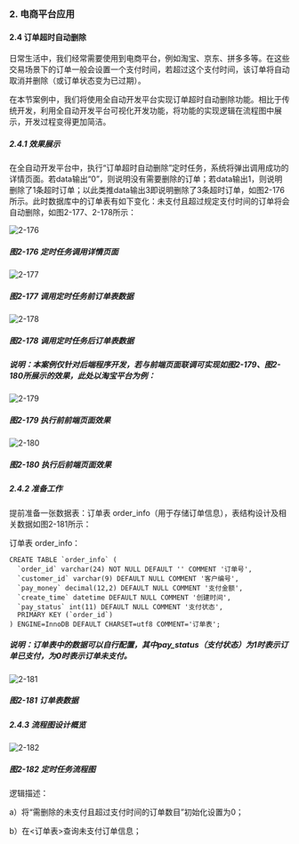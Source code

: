 ### 2. 电商平台应用

#### 2.4 订单超时自动删除

日常生活中，我们经常需要使用到电商平台，例如淘宝、京东、拼多多等。在这些交易场景下的订单一般会设置一个支付时间，若超过这个支付时间，该订单将自动取消并删除（或订单状态变为已过期）。

在本节案例中，我们将使用全自动开发平台实现订单超时自动删除功能。相比于传统开发，利用全自动开发平台可视化开发功能，将功能的实现逻辑在流程图中展示，开发过程变得更加简洁。

##### 2.4.1 效果展示

在全自动开发平台中，执行“订单超时自动删除”定时任务，系统将弹出调用成功的详情页面。若data输出“0”，则说明没有需要删除的订单；若data输出1，则说明删除了1条超时订单；以此类推data输出3即说明删除了3条超时订单，如图2-176所示。此时数据库中的订单表有如下变化：未支付且超过规定支付时间的订单将会自动删除，如图2-177、2-178所示：

![2-176](https://www.feisuanyz.com/fsimage/alcj-image/orderdelete/2-1.jpeg)

##### 图2-176 定时任务调用详情页面

![2-177](https://www.feisuanyz.com/fsimage/alcj-image/orderdelete/2-2.png)

##### 图2-177 调用定时任务前订单表数据

![2-178](https://www.feisuanyz.com/fsimage/alcj-image/orderdelete/2-3.png)

##### 图2-178 调用定时任务后订单表数据

##### 说明：本案例仅针对后端程序开发，若与前端页面联调可实现如图2-179、图2-180所展示的效果，此处以淘宝平台为例：

![2-179](https://www.feisuanyz.com/fsimage/alcj-image/orderdelete/2-4.png)

##### 图2-179 执行前前端页面效果

![2-180](https://www.feisuanyz.com/fsimage/alcj-image/orderdelete/2-5.png)

##### 图2-180 执行后前端页面效果

##### 2.4.2 准备工作

提前准备一张数据表：订单表 order_info（用于存储订单信息），表结构设计及相关数据如图2-181所示：

订单表 order_info：

```
CREATE TABLE `order_info` (
  `order_id` varchar(24) NOT NULL DEFAULT '' COMMENT '订单号',
  `customer_id` varchar(9) DEFAULT NULL COMMENT '客户编号',
  `pay_money` decimal(12,2) DEFAULT NULL COMMENT '支付金额',
  `create_time` datetime DEFAULT NULL COMMENT '创建时间',   
  `pay_status` int(11) DEFAULT NULL COMMENT '支付状态',   
  PRIMARY KEY (`order_id`)
) ENGINE=InnoDB DEFAULT CHARSET=utf8 COMMENT='订单表';
```
##### 说明：订单表中的数据可以自行配置，其中pay_status（支付状态）为1时表示订单已支付，为0时表示订单未支付。

![2-181](https://www.feisuanyz.com/fsimage/alcj-image/orderdelete/3-1.png)

##### 图2-181 订单表数据

##### 2.4.3 流程图设计概览

![2-182](https://www.feisuanyz.com/fsimage/alcj-image/orderdelete/4-1.png)

##### 图2-182 定时任务流程图

逻辑描述：

a）将“需删除的未支付且超过支付时间的订单数目”初始化设置为0；

b）在<订单表>查询未支付订单信息；
